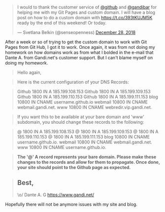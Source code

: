 <!--
.. title: Setting Up Git Pages With Gandi.net Domain
.. slug: setting-up-git-pages-with-gandinet-domain
.. date: 2018-12-28 17:11:04 UTC-05:00
.. tags: 
.. category: 
.. link: 
.. description: 
.. type: text
-->
<blockquote class="twitter-tweet" data-lang="en"><p lang="en" dir="ltr">I would to thank the customer service of <a href="https://twitter.com/github?ref_src=twsrc%5Etfw">@github</a> and <a href="https://twitter.com/gandibar?ref_src=twsrc%5Etfw">@gandibar</a> for helping me with my Git Pages and custom domain.  I will have a blog post on how to do a custom domain with <a href="https://t.co/393tKUJM5K">https://t.co/393tKUJM5K</a> ready by the end of this weekend!  Or today.</p>&mdash; Svetlana Belkin (@senseopenness) <a href="https://twitter.com/senseopenness/status/1078774158165766150?ref_src=twsrc%5Etfw">December 28, 2018</a></blockquote>
<script async src="https://platform.twitter.com/widgets.js" charset="utf-8"></script>

After a week or so of trying to get the custom domain to work with Git Pages from Git Hub, I got it to work. Once again, it was from not doing my homework on how domains work as from what I bolded in the e-mail that Dante A. from Gandi.net's customer support. But I can't blame myself on doing my homework.

>Hello again,

>Here is the current configuration of your DNS Records:

>Github 1800 IN A 185.199.108.153
>Github 1800 IN A 185.199.109.153
>Github 1800 IN A 185.199.110.153
>Github 1800 IN A 185.199.111.153
>blog 10800 IN CNAME username.github.io
>webmail 10800 IN CNAME webmail.gandi.net.
>www 10800 IN CNAME webredir.vip.gandi.net.

>If you want this to be available at your bare domain and 'www' subdomain, you should change these records to the following:

>@ 1800 IN A 185.199.108.153
>@ 1800 IN A 185.199.109.153
>@ 1800 IN A 185.199.110.153
>@ 1800 IN A 185.199.111.153
>blog 10800 IN CNAME username.github.io.
>webmail 10800 IN CNAME webmail.gandi.net.
>www 10800 IN CNAME username.github.io.

>**The '@' A record represents your bare domain. Please make these changes to the records and allow for them to propagate. Once done, your site should point to the Github page as expected.**

>Best,
>--
>\o/ Dante A.
>G https://www.gandi.net/

Hopefully there will not be anymore issues with my site and blog.
